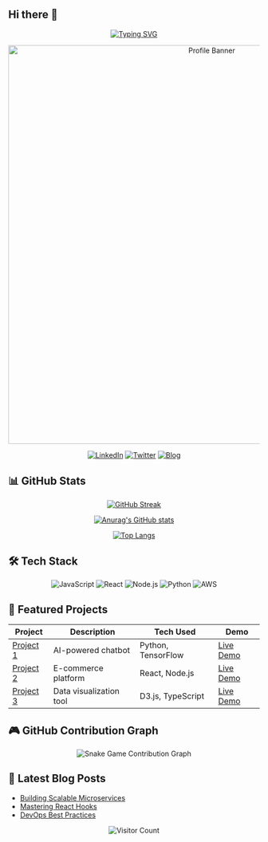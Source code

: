 ## Hi there 👋

<!--
**vk211/vk211** is a ✨ _special_ ✨ repository because its `README.md` (this file) appears on your GitHub profile.

Here are some ideas to get you started:

- 🔭 I’m currently working on ...
- 🌱 I’m currently learning ...
- 👯 I’m looking to collaborate on ...
- 🤔 I’m looking for help with ...
- 💬 Ask me about ...
- 📫 How to reach me: ...
- 😄 Pronouns: ...
- ⚡ Fun fact: ...
-->
<div align="center">
  
<!-- Dynamic Header with Typing Effect -->
[![Typing SVG](https://readme-typing-svg.herokuapp.com?font=Jetbrains+Mono&size=30&duration=4000&color=38F752&center=true&vCenter=true&width=800&lines=Welcome+to+My+GitHub+Profile!;Full+Stack+Developer;Open+Source+Contributor;Tech+Enthusiast)](https://git.io/typing-svg)

<!-- Profile Banner -->
<img src="https://raw.githubusercontent.com/YourUsername/YourUsername/main/assets/banner.gif" alt="Profile Banner" width="800"/>

<!-- Social Badges -->
[![LinkedIn](https://img.shields.io/badge/LinkedIn-0077B5?style=for-the-badge&logo=linkedin&logoColor=white)](https://linkedin.com/in/vijaykodipyaka)
[![Twitter](https://img.shields.io/badge/Twitter-1DA1F2?style=for-the-badge&logo=twitter&logoColor=white)](https://twitter.com/yourhandle)
[![Blog](https://img.shields.io/badge/Medium-12100E?style=for-the-badge&logo=medium&logoColor=white)](https://medium.com/@yourblog)

</div>

## 📊 GitHub Stats

<div align="center">
  
<!-- GitHub Streak Stats -->
[![GitHub Streak](https://streak-stats.demolab.com?user=YourUsername&theme=dark&border_radius=4.5)](https://git.io/streak-stats)

<!-- GitHub Stats Card -->
[![Anurag's GitHub stats](https://github-readme-stats.vercel.app/api?username=YourUsername&show_icons=true&theme=vision-friendly-dark)](https://github.com/anuraghazra/github-readme-stats)

<!-- Top Languages Card -->
[![Top Langs](https://github-readme-stats.vercel.app/api/top-langs/?username=YourUsername&layout=compact&theme=vision-friendly-dark)](https://github.com/anuraghazra/github-readme-stats)

</div>

## 🛠️ Tech Stack

<div align="center">

![JavaScript](https://img.shields.io/badge/JavaScript-F7DF1E?style=for-the-badge&logo=javascript&logoColor=black)
![React](https://img.shields.io/badge/React-20232A?style=for-the-badge&logo=react&logoColor=61DAFB)
![Node.js](https://img.shields.io/badge/Node.js-43853D?style=for-the-badge&logo=node.js&logoColor=white)
![Python](https://img.shields.io/badge/Python-3776AB?style=for-the-badge&logo=python&logoColor=white)
![AWS](https://img.shields.io/badge/AWS-%23FF9900.svg?style=for-the-badge&logo=amazon-aws&logoColor=white)

</div>

## 🌟 Featured Projects

<div align="center">

| Project | Description | Tech Used | Demo |
|---------|-------------|-----------|------|
| [Project 1](link) | AI-powered chatbot | Python, TensorFlow | [Live Demo](link) |
| [Project 2](link) | E-commerce platform | React, Node.js | [Live Demo](link) |
| [Project 3](link) | Data visualization tool | D3.js, TypeScript | [Live Demo](link) |

</div>

## 🎮 GitHub Contribution Graph

<div align="center">
  
![Snake Game Contribution Graph](https://raw.githubusercontent.com/YourUsername/YourUsername/output/github-contribution-grid-snake.svg)

</div>

## 📝 Latest Blog Posts

<!-- BLOG-POST-LIST:START -->
- [Building Scalable Microservices](https://yourblog.com/post1)
- [Mastering React Hooks](https://yourblog.com/post2)
- [DevOps Best Practices](https://yourblog.com/post3)
<!-- BLOG-POST-LIST:END -->

<div align="center">

![Visitor Count](https://komarev.com/ghpvc/?username=YourUsername&style=flat-square&color=blueviolet)

</div>
